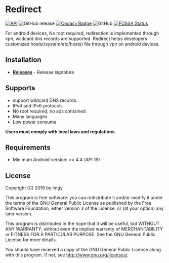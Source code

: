 # Redirect

[![API](https://img.shields.io/badge/API-19%2B-brightgreen.svg?style=flat)](https://android-arsenal.com/api?level=19)
![GitHub release](https://img.shields.io/github/release/lmgy/Redirect)
[![Codacy Badge](https://api.codacy.com/project/badge/Grade/fbe1ad1b9bb34f05b119c1e39e0ef070)](https://www.codacy.com/app/lmgy/Redirect?utm_source=github.com&amp;utm_medium=referral&amp;utm_content=lmgy/Redirect&amp;utm_campaign=Badge_Grade)
![GitHub](https://img.shields.io/github/license/lmgy/Redirect)
[![FOSSA Status](https://app.fossa.com/api/projects/git%2Bgithub.com%2Flmgy%2FRedirect.svg?type=shield)](https://app.fossa.com/projects/git%2Bgithub.com%2Flmgy%2FRedirect?ref=badge_shield)

For android devices, No root required, redirection is implemented through vpn, wildcard dns records are supported. Redirect helps developers customized hosts(/system/etc/hosts) file through vpn on android devices.

## Installation

* __[Releases](https://github.com/lmgy/Redirect/releases)__ - Release signature

## Supports

* support wildcard DNS records.
* IPv4 and IPv6 protocols
* No root required, no ads contained
* Many languages
* Low power consume

**Users must comply with local laws and regulations.**

## Requirements

* Minimum Android version: >= 4.4 (API 19)

## License

Copyright (C) 2019 by lmgy

This program is free software: you can redistribute it and/or modify
it under the terms of the GNU General Public License as published by
the Free Software Foundation, either version 3 of the License, or
(at your option) any later version.

This program is distributed in the hope that it will be useful,
but WITHOUT ANY WARRANTY; without even the implied warranty of
MERCHANTABILITY or FITNESS FOR A PARTICULAR PURPOSE.  See the
GNU General Public License for more details.

You should have received a copy of the GNU General Public License
along with this program. If not, see <http://www.gnu.org/licenses/>.
